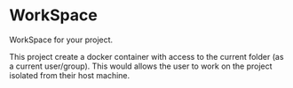 # WorkSpace
WorkSpace for your project.

This project create a docker container with access to the current folder (as a current user/group).
This would allows the user to work on the project isolated from their host machine.
